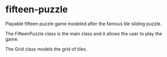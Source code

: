 # fifteen-puzzle
Playable fifteen puzzle game modeled after the famous tile sliding puzzle.

The FifteenPuzzle class is the main class and it allows the user to play the game.

The Grid class models the grid of tiles.
